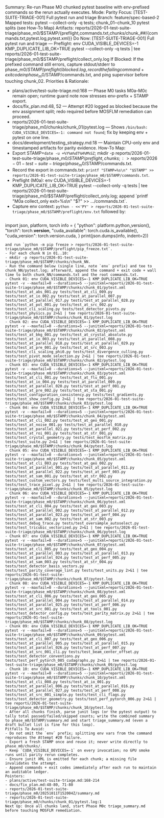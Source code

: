 Summary: Re-run Phase M0 chunked pytest baseline with env-prefixed commands so the rerun actually executes.
Mode: Parity
Focus: [TEST-SUITE-TRIAGE-001] Full pytest run and triage
Branch: feature/spec-based-2
Mapped tests: pytest --collect-only -q tests; chunk_01‒chunk_10 pytest splits (see How-To Map)
Artifacts: reports/2026-01-test-suite-triage/phase_m0/$STAMP/{preflight,commands.txt,chunks/chunk_##/{commands.txt,pytest.log,pytest.xml}}
Do Now: [TEST-SUITE-TRIAGE-001] Full pytest run and triage — Preflight: env CUDA_VISIBLE_DEVICES=-1 KMP_DUPLICATE_LIB_OK=TRUE pytest --collect-only -q tests | tee reports/2026-01-test-suite-triage/phase_m0/$STAMP/preflight/collect_only.log
If Blocked: If the prefixed command still errors, capture stdout/stderr to phase_m0/$STAMP/preflight/blocked.log, record the failing command + exit code in phase_m0/$STAMP/commands.txt, and ping supervisor before touching chunk_02.
Priorities & Rationale:
- plans/active/test-suite-triage.md:168 — Phase M0 tasks M0a–M0c remain open; runtime guard note now stresses env-prefix + STAMP export.
- docs/fix_plan.md:48, 52 — Attempt #20 logged as blocked because the env assignment split; redo required before MOSFLM remediation can proceed.
- reports/2026-01-test-suite-triage/phase_m0/chunks/chunk_01/pytest.log — Shows `/bin/bash: CUDA_VISIBLE_DEVICES=-1: command not found`; fix by keeping env + pytest on one line.
- docs/development/testing_strategy.md:18 — Maintain CPU-only env and timestamped artifacts for parity evidence.
How-To Map:
- Export STAMP=`date -u +%Y%m%dT%H%M%SZ`; mkdir -p reports/2026-01-test-suite-triage/phase_m0/$STAMP/{preflight,chunks}; :> reports/2026-01-test-suite-triage/phase_m0/$STAMP/commands.txt.
- Record the export in commands.txt: `printf "STAMP=%s\n" "$STAMP" >> reports/2026-01-test-suite-triage/phase_m0/$STAMP/commands.txt`.
- Preflight (M0a): env CUDA_VISIBLE_DEVICES=-1 KMP_DUPLICATE_LIB_OK=TRUE pytest --collect-only -q tests | tee reports/2026-01-test-suite-triage/phase_m0/$STAMP/preflight/collect_only.log; append `printf "M0a collect_only exit=%s\n" "$?" >> .../commands.txt`.
- Capture env context: `python - <<'PY' > reports/2026-01-test-suite-triage/phase_m0/$STAMP/preflight/env.txt` followed by:
  ```python
import json, platform, torch
info = {
    "python": platform.python_version(),
    "torch": torch.__version__,
    "cuda_available": torch.cuda.is_available(),
    "cuda_version": torch.version.cuda,
}
print(json.dumps(info, indent=2))
  ```
  and run `python -m pip freeze > reports/2026-01-test-suite-triage/phase_m0/$STAMP/preflight/pip_freeze.txt`.
- For each chunk N in 01..10:
  - mkdir -p reports/2026-01-test-suite-triage/phase_m0/$STAMP/chunks/chunk_NN.
  - Run the command below (single line, note `env` prefix) and tee to chunk_NN/pytest.log; afterward, append the command + exit code + wall time to both chunk_NN/commands.txt and the root commands.txt.
  - Chunk 01: env CUDA_VISIBLE_DEVICES=-1 KMP_DUPLICATE_LIB_OK=TRUE pytest -v --maxfail=0 --durations=5 --junitxml=reports/2026-01-test-suite-triage/phase_m0/$STAMP/chunks/chunk_01/pytest.xml tests/test_at_abs_001.py tests/test_at_cli_009.py tests/test_at_io_002.py tests/test_at_parallel_007.py tests/test_at_parallel_017.py tests/test_at_parallel_028.py tests/test_at_pol_001.py tests/test_at_src_002.py tests/test_cli_scaling.py tests/test_detector_pivots.py tests/test_physics.py 2>&1 | tee reports/2026-01-test-suite-triage/phase_m0/$STAMP/chunks/chunk_01/pytest.log
  - Chunk 02: env CUDA_VISIBLE_DEVICES=-1 KMP_DUPLICATE_LIB_OK=TRUE pytest -v --maxfail=0 --durations=5 --junitxml=reports/2026-01-test-suite-triage/phase_m0/$STAMP/chunks/chunk_02/pytest.xml tests/test_at_bkg_001.py tests/test_at_crystal_absolute.py tests/test_at_io_003.py tests/test_at_parallel_008.py tests/test_at_parallel_018.py tests/test_at_parallel_029.py tests/test_at_pre_001.py tests/test_at_src_003.py tests/test_cli_scaling_phi0.py tests/test_divergence_culling.py tests/test_pivot_mode_selection.py 2>&1 | tee reports/2026-01-test-suite-triage/phase_m0/$STAMP/chunks/chunk_02/pytest.log
  - Chunk 03: env CUDA_VISIBLE_DEVICES=-1 KMP_DUPLICATE_LIB_OK=TRUE pytest -v --maxfail=0 --durations=5 --junitxml=reports/2026-01-test-suite-triage/phase_m0/$STAMP/chunks/chunk_03/pytest.xml tests/test_at_cli_001.py tests/test_at_flu_001.py tests/test_at_io_004.py tests/test_at_parallel_009.py tests/test_at_parallel_020.py tests/test_at_perf_001.py tests/test_at_pre_002.py tests/test_at_sta_001.py tests/test_configuration_consistency.py tests/test_gradients.py tests/test_show_config.py 2>&1 | tee reports/2026-01-test-suite-triage/phase_m0/$STAMP/chunks/chunk_03/pytest.log
  - Chunk 04: env CUDA_VISIBLE_DEVICES=-1 KMP_DUPLICATE_LIB_OK=TRUE pytest -v --maxfail=0 --durations=5 --junitxml=reports/2026-01-test-suite-triage/phase_m0/$STAMP/chunks/chunk_04/pytest.xml tests/test_at_cli_002.py tests/test_at_geo_001.py tests/test_at_noise_001.py tests/test_at_parallel_010.py tests/test_at_parallel_021.py tests/test_at_perf_002.py tests/test_at_roi_001.py tests/test_at_str_001.py tests/test_crystal_geometry.py tests/test_mosflm_matrix.py tests/test_suite.py 2>&1 | tee reports/2026-01-test-suite-triage/phase_m0/$STAMP/chunks/chunk_04/pytest.log
  - Chunk 05: env CUDA_VISIBLE_DEVICES=-1 KMP_DUPLICATE_LIB_OK=TRUE pytest -v --maxfail=0 --durations=5 --junitxml=reports/2026-01-test-suite-triage/phase_m0/$STAMP/chunks/chunk_05/pytest.xml tests/test_at_cli_003.py tests/test_at_geo_002.py tests/test_at_parallel_001.py tests/test_at_parallel_011.py tests/test_at_parallel_022.py tests/test_at_perf_003.py tests/test_at_sam_001.py tests/test_at_str_002.py tests/test_custom_vectors.py tests/test_multi_source_integration.py tests/test_trace_pixel.py 2>&1 | tee reports/2026-01-test-suite-triage/phase_m0/$STAMP/chunks/chunk_05/pytest.log
  - Chunk 06: env CUDA_VISIBLE_DEVICES=-1 KMP_DUPLICATE_LIB_OK=TRUE pytest -v --maxfail=0 --durations=5 --junitxml=reports/2026-01-test-suite-triage/phase_m0/$STAMP/chunks/chunk_06/pytest.xml tests/test_at_cli_004.py tests/test_at_geo_003.py tests/test_at_parallel_002.py tests/test_at_parallel_012.py tests/test_at_parallel_023.py tests/test_at_perf_004.py tests/test_at_sam_002.py tests/test_at_str_003.py tests/test_debug_trace.py tests/test_oversample_autoselect.py tests/test_tricubic_vectorized.py 2>&1 | tee reports/2026-01-test-suite-triage/phase_m0/$STAMP/chunks/chunk_06/pytest.log
  - Chunk 07: env CUDA_VISIBLE_DEVICES=-1 KMP_DUPLICATE_LIB_OK=TRUE pytest -v --maxfail=0 --durations=5 --junitxml=reports/2026-01-test-suite-triage/phase_m0/$STAMP/chunks/chunk_07/pytest.xml tests/test_at_cli_005.py tests/test_at_geo_004.py tests/test_at_parallel_003.py tests/test_at_parallel_013.py tests/test_at_parallel_024.py tests/test_at_perf_005.py tests/test_at_sam_003.py tests/test_at_str_004.py tests/test_detector_basis_vectors.py tests/test_parity_coverage_lint.py tests/test_units.py 2>&1 | tee reports/2026-01-test-suite-triage/phase_m0/$STAMP/chunks/chunk_07/pytest.log
  - Chunk 08: env CUDA_VISIBLE_DEVICES=-1 KMP_DUPLICATE_LIB_OK=TRUE pytest -v --maxfail=0 --durations=5 --junitxml=reports/2026-01-test-suite-triage/phase_m0/$STAMP/chunks/chunk_08/pytest.xml tests/test_at_cli_006.py tests/test_at_geo_005.py tests/test_at_parallel_004.py tests/test_at_parallel_014.py tests/test_at_parallel_025.py tests/test_at_perf_006.py tests/test_at_src_001.py tests/test_at_tools_001.py tests/test_detector_config.py tests/test_parity_matrix.py 2>&1 | tee reports/2026-01-test-suite-triage/phase_m0/$STAMP/chunks/chunk_08/pytest.log
  - Chunk 09: env CUDA_VISIBLE_DEVICES=-1 KMP_DUPLICATE_LIB_OK=TRUE pytest -v --maxfail=0 --durations=5 --junitxml=reports/2026-01-test-suite-triage/phase_m0/$STAMP/chunks/chunk_09/pytest.xml tests/test_at_cli_007.py tests/test_at_geo_006.py tests/test_at_parallel_005.py tests/test_at_parallel_015.py tests/test_at_parallel_026.py tests/test_at_perf_007.py tests/test_at_src_001_cli.py tests/test_beam_center_offset.py tests/test_detector_conventions.py tests/test_perf_pytorch_005_cudagraphs.py 2>&1 | tee reports/2026-01-test-suite-triage/phase_m0/$STAMP/chunks/chunk_09/pytest.log
  - Chunk 10: env CUDA_VISIBLE_DEVICES=-1 KMP_DUPLICATE_LIB_OK=TRUE pytest -v --maxfail=0 --durations=5 --junitxml=reports/2026-01-test-suite-triage/phase_m0/$STAMP/chunks/chunk_10/pytest.xml tests/test_at_cli_008.py tests/test_at_io_001.py tests/test_at_parallel_006.py tests/test_at_parallel_016.py tests/test_at_parallel_027.py tests/test_at_perf_008.py tests/test_at_src_001_simple.py tests/test_cli_flags.py tests/test_detector_geometry.py tests/test_perf_pytorch_006.py 2>&1 | tee reports/2026-01-test-suite-triage/phase_m0/$STAMP/chunks/chunk_10/pytest.log
- After all chunks finish, parse junit logs (or the pytest output) to tally total passed/failed/skipped counts; write the combined summary to phase_m0/$STAMP/summary.md and start triage_summary.md (even a draft bullet list is fine for this loop).
Pitfalls To Avoid:
- Do not omit the `env` prefix; splitting env vars from the command reproduces the Attempt #20 failure.
- Export a fresh STAMP once and reuse it; never write directly to phase_m0/chunks/.
- Keep `CUDA_VISIBLE_DEVICES=-1` on every invocation; no GPU smoke runs until parity rerun completes.
- Ensure junit XML is emitted for each chunk; a missing file invalidates the attempt.
- Append commands + exit codes immediately after each run to maintain an auditable ledger.
Pointers:
- plans/active/test-suite-triage.md:168-214
- docs/fix_plan.md:48-80, 71-80
- reports/2026-01-test-suite-triage/phase_m0/20251011T152004Z/summary.md
- reports/2026-01-test-suite-triage/phase_m0/chunks/chunk_01/pytest.log:1
Next Up: Once all chunks land, start Phase M0c triage_summary.md before touching MOSFLM remediation.
